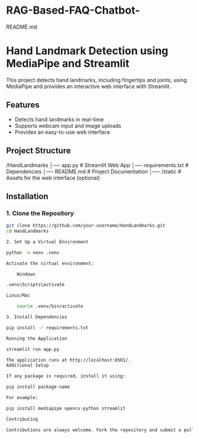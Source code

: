 # RAG-Based-FAQ-Chatbot-

README.md

# Hand Landmark Detection using MediaPipe and Streamlit

This project detects hand landmarks, including fingertips and joints, using MediaPipe and provides an interactive web interface with Streamlit.

## Features
- Detects hand landmarks in real-time
- Supports webcam input and image uploads
- Provides an easy-to-use web interface

## Project Structure

/HandLandmarks │── app.py # Streamlit Web App │── requirements.txt # Dependencies │── README.md # Project Documentation │── /static # Assets for the web interface (optional)


## Installation

### 1. Clone the Repository
```bash
git clone https://github.com/your-username/HandLandmarks.git
cd HandLandmarks

2. Set Up a Virtual Environment

python -m venv .venv

Activate the virtual environment:

    Windows

.venv\Scripts\activate

Linux/Mac

    source .venv/bin/activate

3. Install Dependencies

pip install -r requirements.txt

Running the Application

streamlit run app.py

The application runs at http://localhost:8501/.
Additional Setup

If any package is required, install it using:

pip install package-name

For example:

pip install mediapipe opencv-python streamlit

Contributing

Contributions are always welcome. Fork the repository and submit a pull request.
